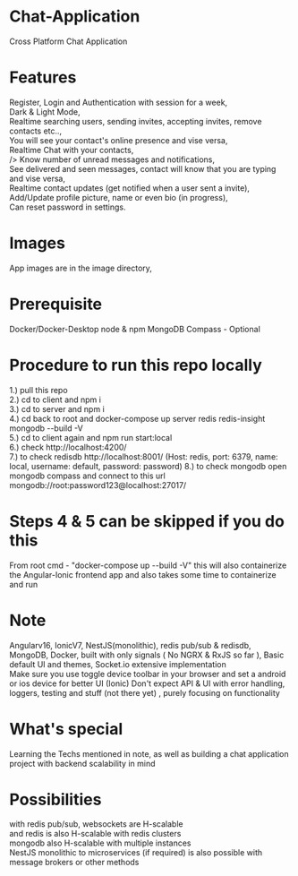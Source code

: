 # Chat-Application
Cross Platform Chat Application

# Features
  Register, Login and Authentication with session for a week, <br />
  Dark & Light Mode, <br />
  Realtime searching users, sending invites, accepting invites, remove contacts etc.., <br />
  You will see your contact's online presence and vise versa, <br />
  Realtime Chat with your contacts, <br />/>
  Know number of unread messages and notifications, <br />
  See delivered and seen messages, contact will know that you are typing and vise versa, <br />
  Realtime contact updates (get notified when a user sent a invite), <br />
  Add/Update profile picture, name or even bio (in progress), <br />
  Can reset password in settings. <br />

# Images
  App images are in the image directory, <br />

# Prerequisite
  Docker/Docker-Desktop
  node & npm
  MongoDB Compass - Optional

# Procedure to run this repo locally
1.) pull this repo  <br /> 
2.) cd to client and npm i  <br />
3.) cd to server and npm i  <br /> 
4.) cd back to root and docker-compose up server redis redis-insight mongodb --build -V <br /> 
5.) cd to client again and npm run start:local  <br /> 
6.) check http://localhost:4200/  <br /> 
7.) to check redisdb http://localhost:8001/ (Host: redis, port: 6379, name: local, username: default, password: password)
8.) to check mongodb open mongodb compass and connect to this url mongodb://root:password123@localhost:27017/

# Steps 4 & 5 can be skipped if you do this 
  From root cmd - "docker-compose up --build -V"  this will also containerize the Angular-Ionic frontend app 
  and also takes some time to containerize and run

# Note
  Angularv16, IonicV7, NestJS(monolithic), redis pub/sub & redisdb, MongoDB, Docker, built with only signals ( No NGRX & RxJS so far ), Basic default UI and themes, Socket.io extensive implementation <br />
  Make sure you use toggle device toolbar in your browser and set a android or ios device for better UI (Ionic)
  Don't expect API & UI with error handling, loggers, testing and stuff (not there yet) , purely focusing on functionality

# What's special
  Learning the Techs mentioned in note, as well as building a chat application project with backend scalability in mind

# Possibilities
  with redis pub/sub, websockets are H-scalable <br />
  and redis is also H-scalable with redis clusters <br />
  mongodb also H-scalable with multiple instances <br />
  NestJS monolithic to microservices (if required) is also possible with message brokers or other methods <br />

  
  
  

  
